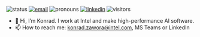 ![status](https://img.shields.io/badge/status-up-blueviolet) [![email](https://img.shields.io/badge/contact-konrad.zawora@intel.com-blueviolet)](mailto:konrad.zawora@intel.com)  ![pronouns](https://img.shields.io/badge/pronouns-he/him%20%F0%9F%91%A8-blueviolet) [![linkedin](https://img.shields.io/badge/linked.in-kzawora-blueviolet)](https://www.linkedin.com/in/kzawora) ![visitors](https://visitor-badge.glitch.me/badge?page_id=kzawora-intel&right_color=blueviolet) 

- 👋 Hi, I’m Konrad. I work at Intel and make high-performance AI software.
- 📫 How to reach me: konrad.zawora@intel.com, MS Teams or LinkedIn

<!---
kzawora-intel/kzawora-intel is a ✨ special ✨ repository because its `README.md` (this file) appears on your GitHub profile.
You can click the Preview link to take a look at your changes.
--->
